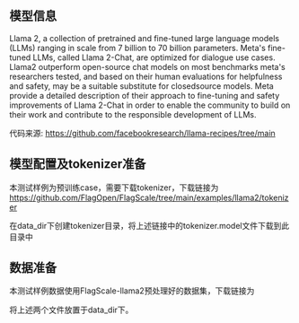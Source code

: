 ## 模型信息

Llama 2, a collection of pretrained and fine-tuned large language models (LLMs) ranging in scale from 7 billion to 70 billion parameters. Meta's fine-tuned LLMs, called Llama 2-Chat, are optimized for dialogue use cases. Llama2 outperform open-source chat models on most benchmarks meta's researchers tested, and based on their human evaluations for helpfulness and safety, may be a suitable substitute for closedsource models. Meta provide a detailed description of their approach to fine-tuning and safety improvements of Llama 2-Chat in order to enable the community to build on their work and contribute to the responsible development of LLMs.

代码来源: https://github.com/facebookresearch/llama-recipes/tree/main

## 模型配置及tokenizer准备

本测试样例为预训练case，需要下载tokenizer，下载链接为 https://github.com/FlagOpen/FlagScale/tree/main/examples/llama2/tokenizer

在data_dir下创建tokenizer目录，将上述链接中的tokenizer.model文件下载到此目录中

## 数据准备

本测试样例数据使用FlagScale-llama2预处理好的数据集，下载链接为

<!-- https://model.ks3-cn-beijing.ksyuncs.com/nlpdata/pile_wikipedia_demo.bin

https://model.ks3-cn-beijing.ksyuncs.com/nlpdata/pile_wikipedia_demo.idx -->

将上述两个文件放置于data_dir下。
